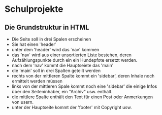 # Schulprojekte
 
 ## Die Grundstruktur in HTML
 - Die Seite soll in drei Spalen erscheinen
 - Sie hat einen 'header'
 - unter dem 'header' wird das 'nav' kommen
 - das 'nav' wird aus einer unsortierten Liste bestehen, deren Aufzählungspunkte durch ein ein Hundepfote ersetzt werden.
 - nach dem 'nav' kommt die Hauptseiete das 'main'
 - die 'main' soll in drei Spalten geteilt werden
 - rechts von der mittleren Spalte kommt ein 'sidebar', deren Inhale noch ermittelt werden müssen
 - links von der mittleren Spale kommt noch eine 'sidebar' die einige Infos über den Seiteninhaber, ein "Archiv" usw. enthält.
 - die mittlere Spalte enthält den Text für einen Post oder Anmerkungen von usern.
 - unter der Hauptseite kommt der 'footer' mit Copyright usw.

